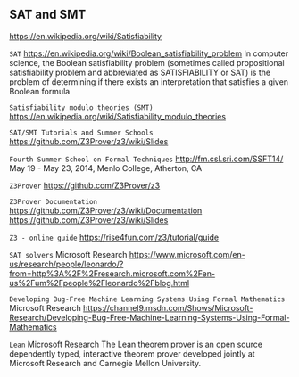 ## SAT and SMT

https://en.wikipedia.org/wiki/Satisfiability

`SAT`
https://en.wikipedia.org/wiki/Boolean_satisfiability_problem
In computer science, the Boolean satisfiability problem (sometimes called propositional satisfiability problem and abbreviated as SATISFIABILITY or SAT) is the problem of determining if there exists an interpretation that satisfies a given Boolean formula


`Satisfiability modulo theories (SMT)`
https://en.wikipedia.org/wiki/Satisfiability_modulo_theories


`SAT/SMT Tutorials and Summer Schools`
https://github.com/Z3Prover/z3/wiki/Slides

`Fourth Summer School on Formal Techniques`
http://fm.csl.sri.com/SSFT14/
May 19 - May 23, 2014, Menlo College, Atherton, CA


`Z3Prover`
https://github.com/Z3Prover/z3

`Z3Prover Documentation`
https://github.com/Z3Prover/z3/wiki/Documentation
https://github.com/Z3Prover/z3/wiki/Slides

`Z3 - online guide`
https://rise4fun.com/z3/tutorial/guide


`SAT solvers`
Microsoft Research
https://www.microsoft.com/en-us/research/people/leonardo/?from=http%3A%2F%2Fresearch.microsoft.com%2Fen-us%2Fum%2Fpeople%2Fleonardo%2Fblog.html

`Developing Bug-Free Machine Learning Systems Using Formal Mathematics`
Microsoft Research
https://channel9.msdn.com/Shows/Microsoft-Research/Developing-Bug-Free-Machine-Learning-Systems-Using-Formal-Mathematics

`Lean`
Microsoft Research
The Lean theorem prover is an open source dependently typed, interactive
theorem prover developed jointly at Microsoft Research and Carnegie Mellon University. 
